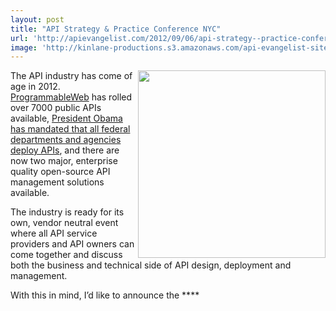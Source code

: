 ```yaml
---
layout: post
title: "API Strategy & Practice Conference NYC"
url: 'http://apievangelist.com/2012/09/06/api-strategy--practice-conference/'
image: 'http://kinlane-productions.s3.amazonaws.com/api-evangelist-site/blog/API-Strategy-Home-Page.png'
---
```


[<img class="c1" src="https://s3.amazonaws.com/kinlane-productions/events/api-strategy-practice-conference/API-Strategy-Home-Page.png" alt="" width="300" align="right" />][1]

The API industry has come of age in 2012. [ProgrammableWeb][2] has rolled over 7000 public APIs available, [President Obama has mandated that all federal departments and agencies deploy APIs][3], and there are now two major, enterprise quality open-source API management solutions available.

The industry is ready for its own, vendor neutral event where all API service providers and API owners can come together and discuss both the business and technical side of API design, deployment and management.

With this in mind, I’d like to announce the ****

   [1]: http://www.apistrategyconference.com/
   [2]: http://www.programmableweb.com (ProgrammableWeb)
   [3]: http://blog.apievangelist.com/2012/06/01/barak-obama-directs-all-federal-agencies-to-have-an-api/ (President Obama has mandated that all federal departments and agencies deploy APIs)
